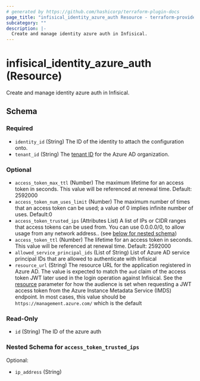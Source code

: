 ```yaml
---
# generated by https://github.com/hashicorp/terraform-plugin-docs
page_title: "infisical_identity_azure_auth Resource - terraform-provider-infisical"
subcategory: ""
description: |-
  Create and manage identity azure auth in Infisical.
---
```


# infisical_identity_azure_auth (Resource)

Create and manage identity azure auth in Infisical.



<!-- schema generated by tfplugindocs -->
## Schema

### Required

- `identity_id` (String) The ID of the identity to attach the configuration onto.
- `tenant_id` (String) The [tenant ID](https://learn.microsoft.com/en-us/entra/fundamentals/how-to-find-tenant) for the Azure AD organization.

### Optional

- `access_token_max_ttl` (Number) The maximum lifetime for an access token in seconds. This value will be referenced at renewal time. Default: 2592000
- `access_token_num_uses_limit` (Number) The maximum number of times that an access token can be used; a value of 0 implies infinite number of uses. Default:0
- `access_token_trusted_ips` (Attributes List) A list of IPs or CIDR ranges that access tokens can be used from. You can use 0.0.0.0/0, to allow usage from any network address.. (see [below for nested schema](#nestedatt--access_token_trusted_ips))
- `access_token_ttl` (Number) The lifetime for an access token in seconds. This value will be referenced at renewal time. Default: 2592000
- `allowed_service_principal_ids` (List of String) List of Azure AD service principal IDs that are allowed to authenticate with Infisical
- `resource_url` (String) The resource URL for the application registered in Azure AD. The value is expected to match the `aud` claim of the access token JWT later used in the login operation against Infisical. See the [resource](https://learn.microsoft.com/en-us/entra/identity/managed-identities-azure-resources/how-to-use-vm-token#get-a-token-using-http) parameter for how the audience is set when requesting a JWT access token from the Azure Instance Metadata Service (IMDS) endpoint. In most cases, this value should be `https://management.azure.com/` which is the default

### Read-Only

- `id` (String) The ID of the azure auth

<a id="nestedatt--access_token_trusted_ips"></a>
### Nested Schema for `access_token_trusted_ips`

Optional:

- `ip_address` (String)
